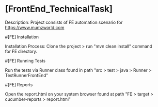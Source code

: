 # [FrontEnd_TechnicalTask]

Description: Project consists of FE automation scenario for https://www.mumzworld.com

#[FE] Installation

Installation Process: Clone the project > run "mvn clean install" command for FE directory.

#[FE] Running Tests

Run the tests via Runner class found in path "src > test > java > Runner > TestRunnerFrontEnd"

#[FE] Reports

Open the report.html on your system browser found at path "FE > target > cucumber-reports > report.html"
